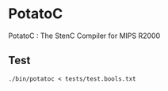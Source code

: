 # PotatoC
PotatoC : The StenC Compiler for MIPS R2000

## Test 

    ./bin/potatoc < tests/test.bools.txt
